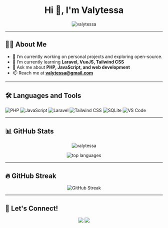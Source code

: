 <h1 align="center">Hi 👋, I'm Valytessa</h1>
<p align="center">
  <img src="https://komarev.com/ghpvc/?username=valytessa&label=Profile%20views&color=0e75b6&style=flat" alt="valytessa" />
</p>

---

## 🧑‍💻 About Me

- 🔭 I’m currently working on personal projects and exploring open-source.
- 🌱 I’m currently learning **Laravel, VueJS, Tailwind CSS**
- 💬 Ask me about **PHP, JavaScript, and web development**
- 📫 Reach me at **valytessa@gmail.com**

---

## 🛠️ Languages and Tools

![PHP](https://img.shields.io/badge/PHP-777BB4?style=for-the-badge&logo=php&logoColor=white)
![JavaScript](https://img.shields.io/badge/JavaScript-F7DF1E?style=for-the-badge&logo=javascript&logoColor=black)
![Laravel](https://img.shields.io/badge/Laravel-FF2D20?style=for-the-badge&logo=laravel&logoColor=white)
![Tailwind CSS](https://img.shields.io/badge/Tailwind_CSS-38B2AC?style=for-the-badge&logo=tailwind-css&logoColor=white)
![SQLite](https://img.shields.io/badge/SQLite-07405E?style=for-the-badge&logo=sqlite&logoColor=white)
![VS Code](https://img.shields.io/badge/VS%20Code-007ACC?style=for-the-badge&logo=visual-studio-code&logoColor=white)

---

## 📊 GitHub Stats

<p align="center">
  <img src="https://github-readme-stats.vercel.app/api?username=valytessa&show_icons=true&theme=tokyonight" alt="valytessa" />
</p>

<p align="center">
  <img src="https://github-readme-stats.vercel.app/api/top-langs/?username=valytessa&layout=compact&theme=tokyonight&hide_border=true" alt="top languages" />
</p>

---

## 🔥 GitHub Streak

<p align="center">
  <img src="https://streak-stats.demolab.com?user=valytessa&theme=tokyonight&hide_border=false" alt="GitHub Streak" />
</p>

---

## 💬 Let's Connect!

<p align="center">
  <a href="https://github.com/valytessa"><img src="https://img.shields.io/badge/GitHub-%2312100E.svg?&style=for-the-badge&logo=github&logoColor=white"/></a>
  <a href="mailto:valytessa@gmail.com"><img src="https://img.shields.io/badge/Gmail-D14836?style=for-the-badge&logo=gmail&logoColor=white"/></a>
</p>
